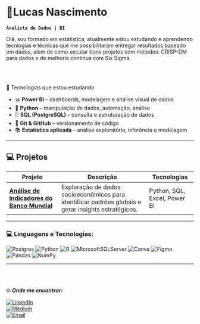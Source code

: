 # 🪪Lucas Nascimento

**`Analista de Dados | BI`**

Olá, sou formado em estátistica, atualmente estou estudando e aprendendo tecnlogias e técnicas que me possibilitaram entregar resultados baseado em dados, alem de como excutar bons projetos com métodos: CRISP-DM para dados e de melhoria continua  com Six Sigma.

<br>
<br>



 🚀 Tecnologias que estou estudando

- 📊 **Power BI** – dashboards, modelagem e análise visual de dados  
- 🐍 **Python** – manipulação de dados, automação, análise  
- 🗄️ **SQL (PostgreSQL)** – consulta e estruturação de dados  
- 📁 **Git & GitHub** – versionamento de código  
- 📚 **Estatística aplicada** – análise exploratória, inferência e modelagem

---

 ## 💻 Projetos


| Projeto | Descrição | Tecnologias |
|--------|-----------|-------------|
| [**Análise de Indicadores do Banco Mundial**](https://github.com/LucasNascimento-LMN/Indicadores_WorldBank.git) | Exploração de dados socioeconômicos para identificar padrões globais e gerar insights estratégicos. | Python, SQL, Excel, Power BI |
---


### 💻 Linguagens e Tecnologias:
![Postgres](https://img.shields.io/badge/postgres-%23316192.svg?style=for-the-badge&logo=postgresql&logoColor=white) ![Python](https://img.shields.io/badge/python-3670A0?style=for-the-badge&logo=python&logoColor=ffdd54) ![R](https://img.shields.io/badge/r-%23276DC3.svg?style=for-the-badge&logo=r&logoColor=white) ![MicrosoftSQLServer](https://img.shields.io/badge/Microsoft%20SQL%20Server-CC2927?style=for-the-badge&logo=microsoft%20sql%20server&logoColor=white) ![Canva](https://img.shields.io/badge/Canva-%2300C4CC.svg?style=for-the-badge&logo=Canva&logoColor=white) ![Figma](https://img.shields.io/badge/figma-%23F24E1E.svg?style=for-the-badge&logo=figma&logoColor=white) ![Pandas](https://img.shields.io/badge/pandas-%23150458.svg?style=for-the-badge&logo=pandas&logoColor=white) ![NumPy](https://img.shields.io/badge/numpy-%23013243.svg?style=for-the-badge&logo=numpy&logoColor=white)

---
<br>
<br>


 🌐 ***Onde me encontrar:***

[![LinkedIn](https://img.shields.io/badge/-LinkedIn-0A66C2?style=for-the-badge&logo=linkedin&logoColor=white)](https://www.linkedin.com/in/lucas-nascimento-6088662b2)  
[![Medium](https://img.shields.io/badge/-Medium-12100E?style=for-the-badge&logo=medium&logoColor=white)](https://medium.com/@lucasnm2019)  
[![Email](https://img.shields.io/badge/-Email-D14836?style=for-the-badge&logo=gmail&logoColor=white)](malito:luckasmnascimento@gmail.com)
<!-- Proudly created with GPRM ( https://gprm.itsvg.in ) -->

<!--
**LucasNascimento-LMN/LucasNascimento-LMN** is a ✨ _special_ ✨ repository because its `README.md` (this file) appears on your GitHub profile.

Here are some ideas to get you started:

- 🔭 I’m currently working on ...
- 🌱 I’m currently learning ...
- 👯 I’m looking to collaborate on ...
- 🤔 I’m looking for help with ...
- 💬 Ask me about ...
- 📫 How to reach me: ...
- 😄 Pronouns: ...
- ⚡ Fun fact: ...
-->
